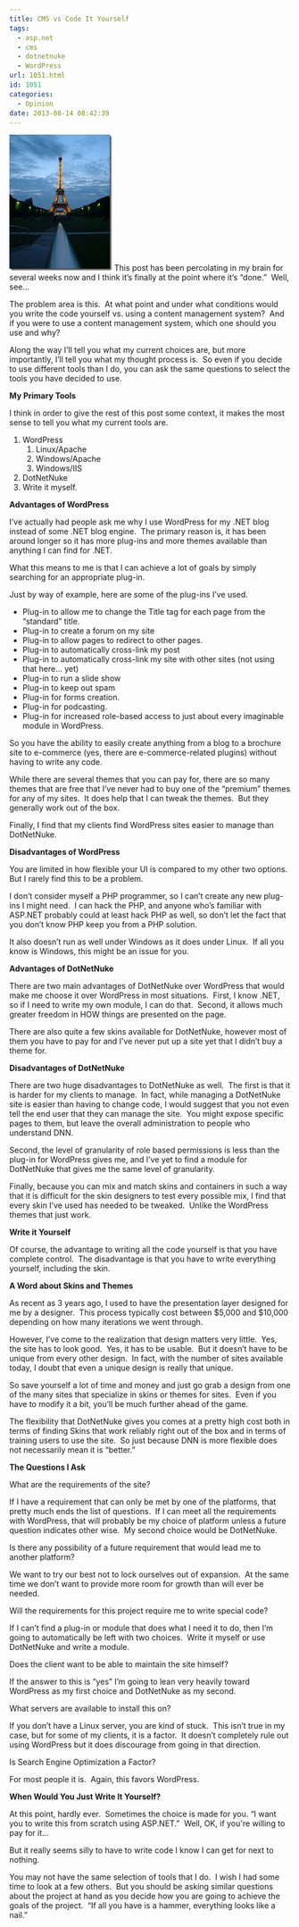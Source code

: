 ```yaml
---
title: CMS vs Code It Yourself
tags:
  - asp.net
  - cms
  - dotnetnuke
  - WordPress
url: 1051.html
id: 1051
categories:
  - Opinion
date: 2013-08-14 08:42:39
---
```


![trav-064](/uploads/2009/04/trav064.jpg "trav-064") This post has been percolating in my brain for several weeks now and I think it’s finally at the point where it’s “done.”  Well, see…

The problem area is this.  At what point and under what conditions would you write the code yourself vs. using a content management system?  And if you were to use a content management system, which one should you use and why?

Along the way I’ll tell you what my current choices are, but more importantly, I’ll tell you what my thought process is.  So even if you decide to use different tools than I do, you can ask the same questions to select the tools you have decided to use.

**My Primary Tools**

I think in order to give the rest of this post some context, it makes the most sense to tell you what my current tools are.

1.  WordPress
    1.  Linux/Apache
    2.  Windows/Apache
    3.  Windows/IIS
2.  DotNetNuke
3.  Write it myself.

**Advantages of WordPress**

I’ve actually had people ask me why I use WordPress for my .NET blog instead of some .NET blog engine.  The primary reason is, it has been around longer so it has more plug-ins and more themes available than anything I can find for .NET.

What this means to me is that I can achieve a lot of goals by simply searching for an appropriate plug-in.

Just by way of example, here are some of the plug-ins I’ve used.

*   Plug-in to allow me to change the Title tag for each page from the “standard” title.
*   Plug-in to create a forum on my site
*   Plug-in to allow pages to redirect to other pages.
*   Plug-in to automatically cross-link my post
*   Plug-in to automatically cross-link my site with other sites (not using that here… yet)
*   Plug-in to run a slide show
*   Plug-in to keep out spam
*   Plug-in for forms creation.
*   Plug-in for podcasting.
*   Plug-in for increased role-based access to just about every imaginable module in WordPress.

So you have the ability to easily create anything from a blog to a brochure site to e-commerce (yes, there are e-commerce-related plugins) without having to write any code.

While there are several themes that you can pay for, there are so many themes that are free that I’ve never had to buy one of the “premium” themes for any of my sites.  It does help that I can tweak the themes.  But they generally work out of the box.

Finally, I find that my clients find WordPress sites easier to manage than DotNetNuke.

**Disadvantages of WordPress**

You are limited in how flexible your UI is compared to my other two options.  But I rarely find this to be a problem.

I don’t consider myself a PHP programmer, so I can’t create any new plug-ins I might need.  I can hack the PHP, and anyone who’s familiar with ASP.NET probably could at least hack PHP as well, so don’t let the fact that you don’t know PHP keep you from a PHP solution.

It also doesn’t run as well under Windows as it does under Linux.  If all you know is Windows, this might be an issue for you.

**Advantages of DotNetNuke**

There are two main advantages of DotNetNuke over WordPress that would make me choose it over WordPress in most situations.  First, I know .NET, so if I need to write my own module, I can do that.  Second, it allows much greater freedom in HOW things are presented on the page.

There are also quite a few skins available for DotNetNuke, however most of them you have to pay for and I’ve never put up a site yet that I didn’t buy a theme for.

**Disadvantages of DotNetNuke**

There are two huge disadvantages to DotNetNuke as well.  The first is that it is harder for my clients to manage.  In fact, while managing a DotNetNuke site is easier than having to change code, I would suggest that you not even tell the end user that they can manage the site.  You might expose specific pages to them, but leave the overall administration to people who understand DNN.

Second, the level of granularity of role based permissions is less than the plug-in for WordPress gives me, and I’ve yet to find a module for DotNetNuke that gives me the same level of granularity.

Finally, because you can mix and match skins and containers in such a way that it is difficult for the skin designers to test every possible mix, I find that every skin I’ve used has needed to be tweaked.  Unlike the WordPress themes that just work.

**Write it Yourself**

Of course, the advantage to writing all the code yourself is that you have complete control.  The disadvantage is that you have to write everything yourself, including the skin.

**A Word about Skins and Themes**

As recent as 3 years ago, I used to have the presentation layer designed for me by a designer.  This process typically cost between $5,000 and $10,000 depending on how many iterations we went through.

However, I’ve come to the realization that design matters very little.  Yes, the site has to look good.  Yes, it has to be usable.  But it doesn’t have to be unique from every other design.  In fact, with the number of sites available today, I doubt that even a unique design is really that unique.

So save yourself a lot of time and money and just go grab a design from one of the many sites that specialize in skins or themes for sites.  Even if you have to modify it a bit, you’ll be much further ahead of the game.

The flexibility that DotNetNuke gives you comes at a pretty high cost both in terms of finding Skins that work reliably right out of the box and in terms of training users to use the site.  So just because DNN is more flexible does not necessarily mean it is “better.”

**The Questions I Ask**

What are the requirements of the site?

If I have a requirement that can only be met by one of the platforms, that pretty much ends the list of questions.  If I can meet all the requirements with WordPress, that will probably be my choice of platform unless a future question indicates other wise.  My second choice would be DotNetNuke.

Is there any possibility of a future requirement that would lead me to another platform?

We want to try our best not to lock ourselves out of expansion.  At the same time we don’t want to provide more room for growth than will ever be needed.

Will the requirements for this project require me to write special code?

If I can’t find a plug-in or module that does what I need it to do, then I’m going to automatically be left with two choices.  Write it myself or use DotNetNuke and write a module.

Does the client want to be able to maintain the site himself?

If the answer to this is “yes” I’m going to lean very heavily toward WordPress as my first choice and DotNetNuke as my second.

What servers are available to install this on?

If you don’t have a Linux server, you are kind of stuck.  This isn’t true in my case, but for some of my clients, it is a factor.  It doesn’t completely rule out using WordPress but it does discourage from going in that direction.

Is Search Engine Optimization a Factor?

For most people it is.  Again, this favors WordPress.

**When Would You Just Write It Yourself?**

At this point, hardly ever.  Sometimes the choice is made for you. “I want you to write this from scratch using ASP.NET.”  Well, OK, if you're willing to pay for it…

But it really seems silly to have to write code I know I can get for next to nothing.

You may not have the same selection of tools that I do.  I wish I had some time to look at a few others.  But you should be asking similar questions about the project at hand as you decide how you are going to achieve the goals of the project.  “If all you have is a hammer, everything looks like a nail.”
